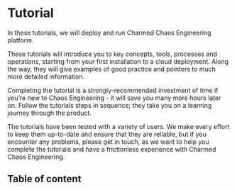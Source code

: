 # Tutorial

In these tutorials, we will deploy and run Charmed Chaos Engineering platform.

These tutorials will introduce you to key concepts, tools, processes and
operations, starting from your first installation to a cloud deployment.
Along the way, they will give examples of good practice and pointers to much
more detailed information.

Completing the tutorial is a strongly-recommended investment of time if you’re new to
Chaos Engineering - it will save you many more hours later on. Follow the
tutorials steps in sequence; they take you on a learning journey through the
product.

The tutorials have been tested with a variety of users. We make every effort to
keep them up-to-date and ensure that they are reliable, but if you encounter any
problems, please get in touch, as we want to help you complete the tutorials and
have a frictionless experience with Charmed Chaos Engineering.

## Table of content
